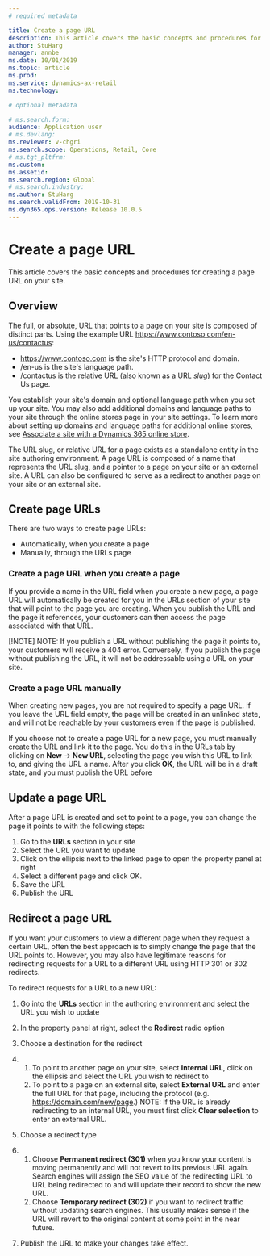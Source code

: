 ```yaml
---
# required metadata

title: Create a page URL
description: This article covers the basic concepts and procedures for creating a page URL on your site.
author: StuHarg
manager: annbe
ms.date: 10/01/2019
ms.topic: article
ms.prod: 
ms.service: dynamics-ax-retail
ms.technology: 

# optional metadata

# ms.search.form: 
audience: Application user
# ms.devlang: 
ms.reviewer: v-chgri
ms.search.scope: Operations, Retail, Core
# ms.tgt_pltfrm: 
ms.custom: 
ms.assetid: 
ms.search.region: Global
# ms.search.industry: 
ms.author: StuHarg
ms.search.validFrom: 2019-10-31
ms.dyn365.ops.version: Release 10.0.5
---
```

# Create a page URL

This article covers the basic concepts and procedures for creating a page URL on your site.

## Overview

The full, or absolute, URL that points to a page on your site is composed of distinct parts. Using the example URL https://www.contoso.com/en-us/contactus:

- https://www.contoso.com is the site's HTTP protocol and domain.
- /en-us is the site's language path.
- /contactus is the relative URL (also known as a URL *slug*) for the Contact Us page.

You establish your site's domain and optional language path when you set up your site. You may also add additional domains and language paths to your site through the online stores page in your site settings. To learn more about setting up domains and language paths for additional online stores, see [Associate a site with a Dynamics 365 online store](.md). 

The URL slug, or relative URL for a page exists as a standalone entity in the site authoring environment. A page URL is composed of a name that represents the URL slug, and a pointer to a page on your site or an external site. A URL can also be configured to serve as a redirect to another page on your site or an external site. 

## Create page URLs

There are two ways to create page URLs: 

- Automatically, when you create a page
- Manually, through the URLs page 

### Create a page URL when you create a page

If you provide a name in the URL field when you create a new page, a page URL will automatically be created for you in the URLs section of your site that will point to the page you are creating. When you publish the URL and the page it references, your customers can then access the page associated with that URL. 

[!NOTE] NOTE: If you publish a URL without publishing the page it points to, your customers will receive a 404 error. Conversely, if you publish the page without publishing the URL, it will not be addressable using a URL on your site.

### Create a page URL manually

When creating new pages, you are not required to specify a page URL. If you leave the URL field empty, the page will be created in an unlinked state, and will not be reachable by your customers even if the page is published. 

If you choose not to create a page URL for a new page, you must manually create the URL and link it to the page. You do this in the URLs tab by clicking on **New** -> **New URL**, selecting the page you wish this URL to link to, and giving the URL a name. After you click **OK**, the URL will be in a draft state, and you must publish the URL before 

## Update a page URL 

After a page URL is created and set to point to a page, you can change the page it points to with the following steps:

1. Go to the **URLs** section in your site
2. Select the URL you want to update
3. Click on the ellipsis next to the linked page to open the property panel at right
4. Select a different page and click OK.
5. Save the URL
6. Publish the URL

## Redirect a page URL

If you want your customers to view a different page when they request a certain URL, often the best approach is to simply change the page that the URL points to. However,  you may also have legitimate reasons for redirecting requests for a URL to a different URL using HTTP 301 or 302 redirects. 

To redirect requests for a URL to a new URL:

1. Go into the **URLs** section in the authoring environment and select the URL you wish to update

2. In the property panel at right, select the **Redirect** radio option

3. Choose a destination for the redirect

4. 1. To point to another page on your site, select **Internal URL**, click on the ellipsis and select the URL you wish to redirect to
   2. To point to a page on an external site, select **External URL** and enter the full URL for that page, including the protocol (e.g. https://domain.com/new/page.) NOTE: If the URL is already redirecting to an internal URL, you must first click **Clear  selection** to enter an external URL.

5. Choose a redirect type

6. 1. Choose **Permanent redirect (301)** when you know your content is moving permanently and will not revert to its previous URL again. Search engines will assign the SEO value of the redirecting URL to URL being redirected to and will update their record to show the new URL. 
   2. Choose **Temporary redirect (302)** if you want to redirect traffic without updating search engines. This  usually makes sense if the URL will revert to the original content at  some point in the near future. 

7. Publish the URL to make your changes take effect. 

 

 
